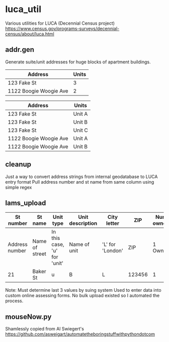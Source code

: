 # luca_util
Various utilities for LUCA (Decennial Census project)
https://www.census.gov/programs-surveys/decennial-census/about/luca.html

## addr.gen 
Generate suite/unit addresses for huge blocks of apartment buildings.

Address | Units
--- | ---
123 Fake St | 3
1122 Boogie Woogie Ave | 2

Address | Units
--- | ---
123 Fake St | Unit A
123 Fake St | Unit B
123 Fake St | Unit C
1122 Boogie Woogie Ave | Unit A
1122 Boogie Woogie Ave | Unit B

## cleanup
Just a way to convert address strings from internal geodatabase to LUCA entry format
Pull address number and st name from same column using simple regex

## lams_upload
St number | St name | Unit type | Unit description | City letter | ZIP | Num. owners | Num. results | Which result
--------- | ------- | --------- | ---------------- | ----------- | --- | ----------- | ------------ | ------------
Address number | Name of street | In this case, 'u' for 'unit' | Name of unit | 'L' for 'London' | ZIP | 1 Owner | 2 hits for address search | Second result of 2 
21 | Baker St | u | B | L | 123456 | 1 | 2 | 2

Note: Must determine last 3 values by suing system
Used to enter data into custom online assessing forms. No bulk upload existed so I automated the process.

## mouseNow.py
Shamlessly copied from Al Swiegert's https://github.com/asweigart/automatetheboringstuffwithpythondotcom
